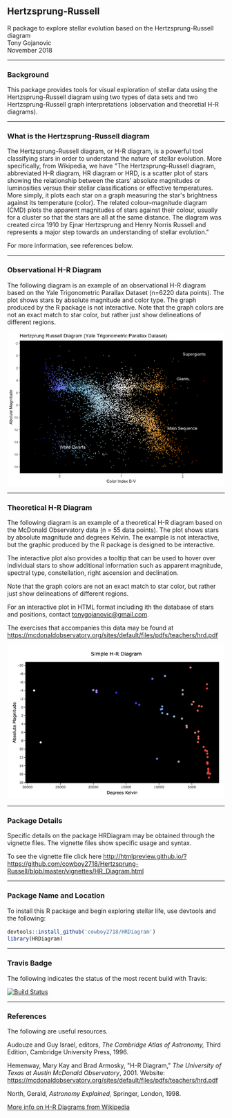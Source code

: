 ## Hertzsprung-Russell
R package to explore stellar evolution based on the Hertzsprung-Russell diagram  
Tony Gojanovic  
November 2018  

***

### Background

This package provides tools for visual exploration of stellar data using the Hertzsprung-Russell diagram using two types of data sets and two Hertzsprung-Russell graph interpretations (observation and theoretial H-R diagrams).

***

### What is the Hertzsprung-Russell diagram

The Hertzsprung-Russell diagram, or H-R diagram, is a powerful tool classifying stars in order to understand the nature of stellar evolution.  More specifically, from Wikipedia, we have "The Hertzsprung–Russell diagram, abbreviated H–R diagram, HR diagram or HRD, is a scatter plot of stars showing the relationship between the stars' absolute magnitudes or luminosities versus their stellar classifications or effective temperatures. More simply, it plots each star on a graph measuring the star's brightness against its temperature (color). The related colour–magnitude diagram (CMD) plots the apparent magnitudes of stars against their colour, usually for a cluster so that the stars are all at the same distance. The diagram was created circa 1910 by Ejnar Hertzsprung and Henry Norris Russell and represents a major step towards an understanding of stellar evolution."

For more information, see references below.

***

### Observational H-R Diagram

The following diagram is an example of an observational H-R diagram based on the Yale Trigonometric Parallax Dataset (n=6220 data points). The plot shows stars by absolute magnitude and color type.  The graph produced by the R package is not interactive. Note that the graph colors are not an exact match to star color, but rather just show delineations of different regions.

![Observation H-R Diagram](Observational.png)

***

### Theoretical H-R Diagram

The following diagram is an example of a theoretical H-R diagram based on the McDonald Observatory data (n = 55 data points).  The plot shows stars by absolute magnitude and degrees Kelvin.  The example is not interactive, but the graphic produced by the R package is designed to be interactive.  

The interactive plot also provides a tooltip that can be used to hover over individual stars to show additional information such as apparent magnitude, spectral type, constellation, right ascension and declination.

Note that the graph colors are not an exact match to star color, but rather just show delineations of different regions.

For an interactive plot in HTML format including ith the database of stars and positions, contact tonygojanovic@gmail.com.

The exercises that accompanies this data may be found at https://mcdonaldobservatory.org/sites/default/files/pdfs/teachers/hrd.pdf

![Theoretical H-R Diagram](Theoretical.png)

***

### Package Details

Specific details on the package HRDiagram may be obtained through the vignette files.  The vignette files show specific usage and syntax.

To see the vignette file click here http://htmlpreview.github.io/?https://github.com/cowboy2718/Hertzsprung-Russell/blob/master/vignettes/HR_Diagram.html

***

### Package Name and Location

To install this R package and begin exploring stellar life, use devtools and the following:

```r
devtools::install_github('cowboy2718/HRDiagram')
library(HRDiagram)
```
***

### Travis Badge

The following indicates the status of the most recent build with Travis:

[![Build Status](https://travis-ci.org/cowboy2718/Hertzsprung-Russell.svg?branch=master)](https://travis-ci.org/cowboy2718/Hertzsprung-Russell)

***

### References

The following are useful resources.

Audouze and Guy Israel, editors, *The Cambridge Atlas of Astronomy,* Third Edition, Cambridge University Press, 1996.

Hemenway, Mary Kay and Brad Armosky, "H-R Diagram," *The University of Texas at Austin McDonald Observatory*, 2001.
Website: https://mcdonaldobservatory.org/sites/default/files/pdfs/teachers/hrd.pdf

North, Gerald, *Astronomy Explained,* Springer, London, 1998.

[More info on H-R Diagrams from Wikipedia](https://en.wikipedia.org/wiki/Hertzsprung%E2%80%93Russell_diagram)



